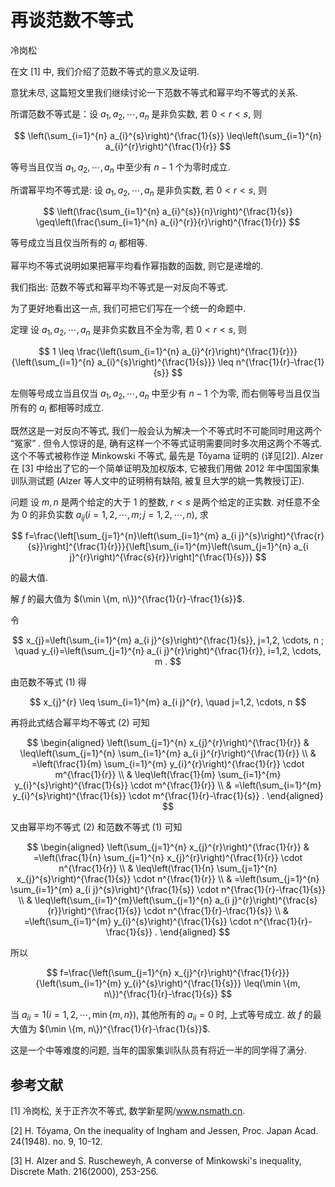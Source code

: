 # 再谈范数不等式 

冷岗松

在文 [1] 中, 我们介绍了范数不等式的意义及证明.

意犹未尽, 这篇短文里我们继续讨论一下范数不等式和幂平均不等式的关系.

所谓范数不等式是：设 $a_{1}, a_{2}, \cdots, a_{n}$ 是非负实数, 若 $0<r<s$, 则

$$
\left(\sum_{i=1}^{n} a_{i}^{s}\right)^{\frac{1}{s}} \leq\left(\sum_{i=1}^{n} a_{i}^{r}\right)^{\frac{1}{r}}
$$

等号当且仅当 $a_{1}, a_{2}, \cdots, a_{n}$ 中至少有 $n-1$ 个为零时成立.

所谓幂平均不等式是: 设 $a_{1}, a_{2}, \cdots, a_{n}$ 是非负实数, 若 $0<r<s$, 则

$$
\left(\frac{\sum_{i=1}^{n} a_{i}^{s}}{n}\right)^{\frac{1}{s}} \geq\left(\frac{\sum_{i=1}^{n} a_{i}^{r}}{r}\right)^{\frac{1}{r}}
$$

等号成立当且仅当所有的 $a_{i}$ 都相等.

幂平均不等式说明如果把幂平均看作幂指数的函数, 则它是递增的.

我们指出: 范数不等式和幂平均不等式是一对反向不等式.

为了更好地看出这一点, 我们可把它们写在一个统一的命题中.

定理 设 $a_{1}, a_{2}, \cdots, a_{n}$ 是非负实数且不全为零, 若 $0<r<s$, 则

$$
1 \leq \frac{\left(\sum_{i=1}^{n} a_{i}^{r}\right)^{\frac{1}{r}}}{\left(\sum_{i=1}^{n} a_{i}^{s}\right)^{\frac{1}{s}}} \leq n^{\frac{1}{r}-\frac{1}{s}}
$$

左侧等号成立当且仅当 $a_{1}, a_{2}, \cdots, a_{n}$ 中至少有 $n-1$ 个为零, 而右侧等号当且仅当所有的 $a_{i}$ 都相等时成立.

既然这是一对反向不等式, 我们一般会认为解决一个不等式时不可能同时用这两个 “冤家” . 但令人惊讶的是, 确有这样一个不等式证明需要同时多次用这两个不等式. 这个不等式被称作逆 Minkowski 不等式, 最先是 Tôyama 证明的 (详见[2]). Alzer 在 [3] 中给出了它的一个简单证明及加权版本, 它被我们用做 2012 年中国国家集训队测试题 (Alzer 等人文中的证明稍有缺陷, 被复旦大学的姚一隽教授订正).

问题 设 $m, n$ 是两个给定的大于 1 的整数, $r<s$ 是两个给定的正实数. 对任意不全
为 0 的非负实数 $a_{i j}(i=1,2, \cdots, m ; j=1,2, \cdots, n)$, 求

$$
f=\frac{\left[\sum_{j=1}^{n}\left(\sum_{i=1}^{m} a_{i j}^{s}\right)^{\frac{r}{s}}\right]^{\frac{1}{r}}}{\left[\sum_{i=1}^{m}\left(\sum_{j=1}^{n} a_{i j}^{r}\right)^{\frac{s}{r}}\right]^{\frac{1}{s}}}
$$

的最大值.

解 $f$ 的最大值为 $(\min \{m, n\})^{\frac{1}{r}-\frac{1}{s}}$.

令

$$
x_{j}=\left(\sum_{i=1}^{m} a_{i j}^{s}\right)^{\frac{1}{s}}, j=1,2, \cdots, n ; \quad y_{i}=\left(\sum_{j=1}^{n} a_{i j}^{r}\right)^{\frac{1}{r}}, i=1,2, \cdots, m .
$$

由范数不等式 (1) 得

$$
x_{j}^{r} \leq \sum_{i=1}^{m} a_{i j}^{r}, \quad j=1,2, \cdots, n
$$

再将此式结合幂平均不等式 (2) 可知

$$
\begin{aligned}
\left(\sum_{j=1}^{n} x_{j}^{r}\right)^{\frac{1}{r}} & \leq\left(\sum_{j=1}^{n} \sum_{i=1}^{m} a_{i j}^{r}\right)^{\frac{1}{r}} \\
& =\left(\frac{1}{m} \sum_{i=1}^{m} y_{i}^{r}\right)^{\frac{1}{r}} \cdot m^{\frac{1}{r}} \\
& \leq\left(\frac{1}{m} \sum_{i=1}^{m} y_{i}^{s}\right)^{\frac{1}{s}} \cdot m^{\frac{1}{r}} \\
& =\left(\sum_{i=1}^{m} y_{i}^{s}\right)^{\frac{1}{s}} \cdot m^{\frac{1}{r}-\frac{1}{s}} .
\end{aligned}
$$

又由幂平均不等式 (2) 和范数不等式 (1) 可知

$$
\begin{aligned}
\left(\sum_{j=1}^{n} x_{j}^{r}\right)^{\frac{1}{r}} & =\left(\frac{1}{n} \sum_{j=1}^{n} x_{j}^{r}\right)^{\frac{1}{r}} \cdot n^{\frac{1}{r}} \\
& \leq\left(\frac{1}{n} \sum_{j=1}^{n} x_{j}^{s}\right)^{\frac{1}{s}} \cdot n^{\frac{1}{r}} \\
& =\left(\sum_{j=1}^{n} \sum_{i=1}^{m} a_{i j}^{s}\right)^{\frac{1}{s}} \cdot n^{\frac{1}{r}-\frac{1}{s}} \\
& \leq\left(\sum_{i=1}^{m}\left(\sum_{j=1}^{n} a_{i j}^{r}\right)^{\frac{s}{r}}\right)^{\frac{1}{s}} \cdot n^{\frac{1}{r}-\frac{1}{s}} \\
& =\left(\sum_{i=1}^{m} y_{i}^{s}\right)^{\frac{1}{s}} \cdot n^{\frac{1}{r}-\frac{1}{s}} .
\end{aligned}
$$

所以

$$
f=\frac{\left(\sum_{j=1}^{n} x_{j}^{r}\right)^{\frac{1}{r}}}{\left(\sum_{i=1}^{m} y_{i}^{s}\right)^{\frac{1}{s}}} \leq(\min \{m, n\})^{\frac{1}{r}-\frac{1}{s}}
$$

当 $a_{i i}=1(i=1,2, \cdots, \min \{m, n\})$, 其他所有的 $a_{i i}=0$ 时, 上式等号成立. 故 $f$ 的最大值为 $(\min \{m, n\})^{\frac{1}{r}-\frac{1}{s}}$.

这是一个中等难度的问题, 当年的国家集训队队员有将近一半的同学得了满分.

## 参考文献

[1] 冷岗松, 关于正齐次不等式, 数学新星网/www.nsmath.cn.

[2] H. Tôyama, On the inequality of Ingham and Jessen, Proc. Japan Acad. 24(1948). no. 9, 10-12.

[3] H. Alzer and S. Ruscheweyh, A converse of Minkowski's inequality, Discrete Math. 216(2000), 253-256.


